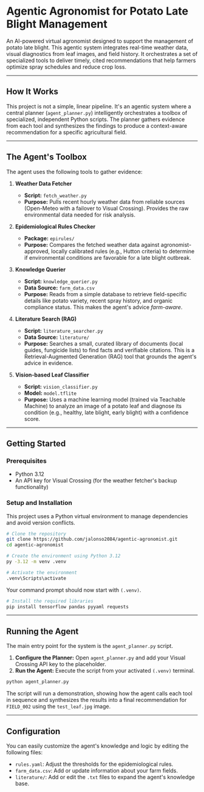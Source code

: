 # Agentic Agronomist for Potato Late Blight Management

An AI-powered virtual agronomist designed to support the management of potato late blight.
This agentic system integrates real-time weather data, visual diagnostics from leaf images, and field history.
It orchestrates a set of specialized tools to deliver timely, cited recommendations that help farmers optimize spray schedules and reduce crop loss.

---

## How It Works

This project is not a simple, linear pipeline.
It's an agentic system where a central planner (`agent_planner.py`) intelligently orchestrates a toolbox of specialized, independent Python scripts.
The planner gathers evidence from each tool and synthesizes the findings to produce a context-aware recommendation for a specific agricultural field.

---

## The Agent's Toolbox

The agent uses the following tools to gather evidence:

1. **Weather Data Fetcher**

   * **Script:** `fetch_weather.py`
   * **Purpose:** Pulls recent hourly weather data from reliable sources (Open-Meteo with a failover to Visual Crossing). Provides the raw environmental data needed for risk analysis.

2. **Epidemiological Rules Checker**

   * **Package:** `epirules/`
   * **Purpose:** Compares the fetched weather data against agronomist-approved, locally calibrated rules (e.g., Hutton criteria) to determine if environmental conditions are favorable for a late blight outbreak.

3. **Knowledge Querier**

   * **Script:** `knowledge_querier.py`
   * **Data Source:** `farm_data.csv`
   * **Purpose:** Reads from a simple database to retrieve field-specific details like potato variety, recent spray history, and organic compliance status. This makes the agent's advice *farm-aware*.

4. **Literature Search (RAG)**

   * **Script:** `literature_searcher.py`
   * **Data Source:** `literature/`
   * **Purpose:** Searches a small, curated library of documents (local guides, fungicide lists) to find facts and verifiable citations. This is a Retrieval-Augmented Generation (RAG) tool that grounds the agent's advice in evidence.

5. **Vision-based Leaf Classifier**

   * **Script:** `vision_classifier.py`
   * **Model:** `model.tflite`
   * **Purpose:** Uses a machine learning model (trained via Teachable Machine) to analyze an image of a potato leaf and diagnose its condition (e.g., healthy, late blight, early blight) with a confidence score.

---

## Getting Started

### Prerequisites

* Python 3.12
* An API key for Visual Crossing (for the weather fetcher's backup functionality)

### Setup and Installation

This project uses a Python virtual environment to manage dependencies and avoid version conflicts.

```bash
# Clone the repository
git clone https://github.com/jalonso2084/agentic-agronomist.git
cd agentic-agronomist
```

```bash
# Create the environment using Python 3.12
py -3.12 -m venv .venv
```

```bash
# Activate the environment
.venv\Scripts\activate
```

Your command prompt should now start with `(.venv)`.

```bash
# Install the required libraries
pip install tensorflow pandas pyyaml requests
```

---

## Running the Agent

The main entry point for the system is the `agent_planner.py` script.

1. **Configure the Planner:** Open `agent_planner.py` and add your Visual Crossing API key to the placeholder.
2. **Run the Agent:** Execute the script from your activated `(.venv)` terminal.

```bash
python agent_planner.py
```

The script will run a demonstration, showing how the agent calls each tool in sequence and synthesizes the results into a final recommendation for `FIELD_002` using the `test_leaf.jpg` image.

---

## Configuration

You can easily customize the agent's knowledge and logic by editing the following files:

* `rules.yaml`: Adjust the thresholds for the epidemiological rules.
* `farm_data.csv`: Add or update information about your farm fields.
* `literature/`: Add or edit the `.txt` files to expand the agent's knowledge base.
